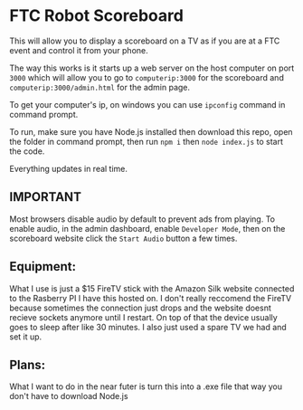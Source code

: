 # FTC Robot Scoreboard
This will allow you to display a scoreboard on a TV as if you are at a FTC event and control it from your phone. 

The way this works is it starts up a web server on the host computer on port `3000` which will allow you to go to `computerip:3000` for the scoreboard and `computerip:3000/admin.html` for the admin page. 

To get your computer's ip, on windows you can use `ipconfig` command in command prompt. 

To run, make sure you have Node.js installed then download this repo, open the folder in command prompt, then run `npm i` then `node index.js` to start the code.

Everything updates in real time. 

## IMPORTANT 
Most browsers disable audio by default to prevent ads from playing. To enable audio, in the admin dashboard, enable `Developer Mode`, then on the scoreboard website click the `Start Audio` button a few times.

## Equipment:
What I use is just a $15 FireTV stick with the Amazon Silk website connected to the Rasberry PI I have this hosted on. I don't really reccomend the FireTV because sometimes the connection just drops and the website doesnt recieve sockets anymore until I restart. On top of that the device usually goes to sleep after like 30 minutes. I also just used a spare TV we had and set it up.

## Plans:
What I want to do in the near futer is turn this into a .exe file that way you don't have to download Node.js

